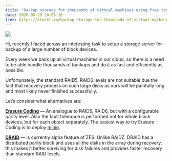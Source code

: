 ```yaml
---
title: "Backup storage for thousands of virtual machines using free tools"
date: 2020-05-29 20:06:10
link: https://itnext.io/backup-storage-for-thousands-of-virtual-machines-using-free-tools-b3909004bef2
---
```


![](https://miro.medium.com/max/1400/0*A6SRoMPAkAf-RnRB.png)

Hi, recently I faced across an interesting task to setup a storage server for backup of a large number of block devices.

Every week we back up all virtual machines in our cloud, so there is a need to be able handle thousands of backups and do it as fast and efficiently as possible.

Unfortunately, the standard RAID5, RAID6 levels are not suitable due the fact that recovery process on such large disks as ours will be painfully long and most likely never finished successfully.

Let’s consider what alternatives are:

**[Erasure Coding](https://docs.min.io/docs/minio-erasure-code-quickstart-guide.html)** — An analogue to RAID5, RAID6, but with a configurable parity level. Also the fault tolerance is performed not for whole block devices, but for each object separately. The easiest way to try Erasure Coding is to deploy [minio](https://min.io/).

**[DRAID](https://openzfs.github.io/openzfs-docs/Basic%20Concepts/dRAID%20Howto.html)** — is currently alpha feature of ZFS. Unlike RAIDZ, DRAID has a distributed parity block and uses all the disks in the array during recovery, this makes it better surviving for disk failures and provides faster recovery than standard RAID levels.

<!--more-->
